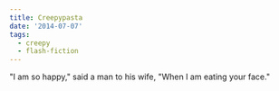 ```yaml
---
title: Creepypasta
date: '2014-07-07'
tags:
  - creepy
  - flash-fiction
---
```


"I am so happy," said a man to his wife, "When I am eating your face."

<!-- truncate -->
